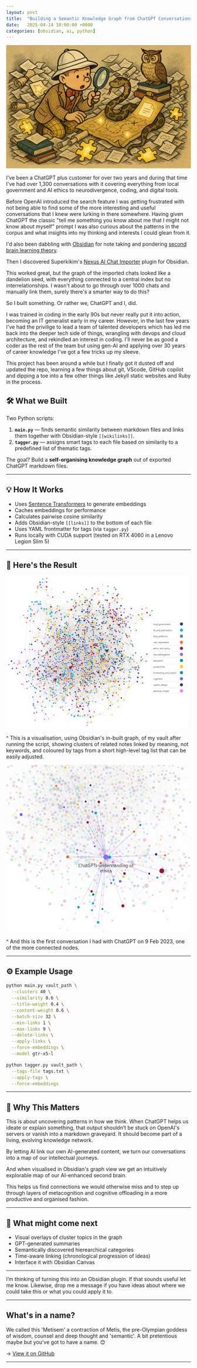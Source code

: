 ```yaml
---
layout: post
title:  "Building a Semantic Knowledge Graph from ChatGPT Conversations in Obsidian"
date:   2025-04-14 10:00:00 +0000
categories: [obsidian, ai, python]
---
```


![The search for meaning](/assets/images/explorer.png)

I’ve been a ChatGPT plus customer for over two years and during that time I've had over 1,300 conversations with it covering everything from local government and AI ethics to neurodivergence, coding, and digital tools.

Before OpenAI introduced the search feature I was getting frustrated with not being able to find some of the more interesting and useful conversations that I knew were lurking in there somewhere. Having given ChatGPT the classic "tell me something you know about me that I might not know about myself" prompt I was also curious about the patterns in the corpus and what insights into my thinking and interests I could glean from it.

I'd also been dabbling with [Obsidian](https://obsidian.md/) for note taking and pondering [second brain learning theory](https://petermeglis.com/blog/unlock-your-brains-potential-a-beginners-guide-to-obsidian-and-building-a-second-brain/).

Then I discovered Superkikim's [Nexus AI Chat Importer](https://github.com/Superkikim/nexus-ai-chat-importer) plugin for Obsidian.

This worked great, but the graph of the imported chats looked like a dandelion seed, with everything connected to a central index but no interrelationships. I wasn't about to go through over 1000 chats and manually link them, surely there's a smarter way to do this?

So I built something. Or rather we, ChatGPT and I, did. 

I was trained in coding in the early 90s but never really put it into action, becoming an IT generalist early in my career. However, in the last few years I've had the privilige to lead a team of talented developers which has led me back into the deeper tech side of things, wrangling with devops and cloud architecture, and rekindled an interest in coding. I'll never be as good a coder as the rest of the team but using gen-AI and applying over 30 years of career knowledge I've got a few tricks up my sleeve. 

This project has been around a while but I finally got it dusted off and updated the repo, learning a few things about git, VScode, GitHub copilot and dipping a toe into a few other things like Jekyll static websites and Ruby in the process.



## 🛠 What we Built

Two Python scripts:

1. **`main.py`** — finds semantic similarity between markdown files and links them together with Obsidian-style `[[wikilinks]]`.
2. **`tagger.py`** — assigns smart tags to each file based on similarity to a predefined list of thematic tags.

The goal? Build a **self-organising knowledge graph** out of exported ChatGPT markdown files.

---

## 💡 How It Works

- Uses [Sentence Transformers](https://www.sbert.net/) to generate embeddings
- Caches embeddings for performance
- Calculates pairwise cosine similarity
- Adds Obsidian-style `[[links]]` to the bottom of each file
- Uses YAML frontmatter for tags (via `tagger.py`)
- Runs locally with CUDA support (tested on RTX 4060 in a Lenovo Legion Slim 5)

---

## 📸 Here's the Result

![Obsidian graph view](/assets/images/metisem2.png)

^ This is a visualisation, using Obsidian's in-built graph, of my vault after running the script, showing clusters of related notes linked by meaning, not keywords, and coloured by tags from a short high-level tag list that can be easily adjusted.

![Chat focus view](/assets/images/GPTethics.png)

^ And this is the first conversation I had with ChatGPT on 9 Feb 2023, one of the more connected nodes.

---

## ⚙️ Example Usage

```bash
python main.py vault_path \
  --clusters 40 \
  --similarity 0.6 \
  --title-weight 0.4 \
  --content-weight 0.6 \
  --batch-size 32 \
  --min-links 1 \
  --max-links 9 \
  --delete-links \
  --apply-links \
  --force-embeddings \
  --model gtr-x5-l
```

```bash
python tagger.py vault_path \
  --tags-file tags.txt \
  --apply-tags \
  --force-embeddings
```
---

## 🧠 Why This Matters

This is about uncovering patterns in how we think. When ChatGPT helps us ideate or explain something, that output shouldn’t be stuck on OpenAI's servers or vanish into a markdown graveyard. It should become part of a living, evolving knowledge network.

By letting AI link our own AI-generated content, we turn our conversations into a map of our intellectual journeys.

And when visualised in Obsidian's graph view we get an intuitively explorable map of our AI-enhanced second brain.

This helps us find connections we would otherwise miss and to step up through layers of metacognition and cognitive offloading in a more productive and organised fashion.


---

## 🧪 What might come next

- Visual overlays of cluster topics in the graph
- GPT-generated summaries
- Semantically discovered hierearchical categories
- Time-aware linking (chronological progression of ideas)
- Interface it with Obsidian Canvas

---

I’m thinking of turning this into an Obsidian plugin. If that sounds useful let me know. Likewise, drop me a message if you have ideas about where we could take this or what you could apply it to.

---

## What's in a name?

We called this 'Metisem' a contraction of Metis, the pre-Olympian goddess of wisdom, counsel and deep thought and 'semantic'. A bit pretentious maybe but you've got to have a name. 😊

→ [View it on GitHub](https://github.com/PFunnell/metisem)

---


